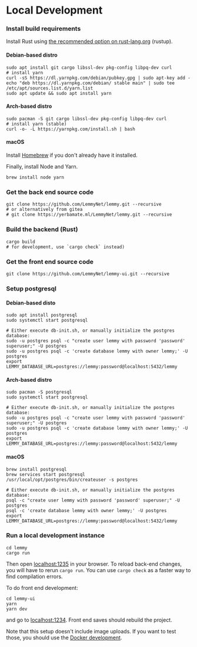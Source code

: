 # Local Development

### Install build requirements
Install Rust using [the recommended option on rust-lang.org](https://www.rust-lang.org/tools/install) (rustup).

#### Debian-based distro
```
sudo apt install git cargo libssl-dev pkg-config libpq-dev curl
# install yarn
curl -sS https://dl.yarnpkg.com/debian/pubkey.gpg | sudo apt-key add -
echo "deb https://dl.yarnpkg.com/debian/ stable main" | sudo tee /etc/apt/sources.list.d/yarn.list
sudo apt update && sudo apt install yarn
```

#### Arch-based distro
```
sudo pacman -S git cargo libssl-dev pkg-config libpq-dev curl
# install yarn (stable)
curl -o- -L https://yarnpkg.com/install.sh | bash
```

#### macOS
Install [Homebrew](https://brew.sh/) if you don't already have it installed.

Finally, install Node and Yarn.

```
brew install node yarn
```

### Get the back end source code
```
git clone https://github.com/LemmyNet/lemmy.git --recursive
# or alternatively from gitea
# git clone https://yerbamate.ml/LemmyNet/lemmy.git --recursive
```

### Build the backend (Rust)
```
cargo build
# for development, use `cargo check` instead)
```

### Get the front end source code
```
git clone https://github.com/LemmyNet/lemmy-ui.git --recursive
```

### Setup postgresql
#### Debian-based disto
```
sudo apt install postgresql
sudo systemctl start postgresql

# Either execute db-init.sh, or manually initialize the postgres database:
sudo -u postgres psql -c "create user lemmy with password 'password' superuser;" -U postgres
sudo -u postgres psql -c 'create database lemmy with owner lemmy;' -U postgres
export LEMMY_DATABASE_URL=postgres://lemmy:password@localhost:5432/lemmy
```

#### Arch-based distro
```
sudo pacman -S postgresql
sudo systemctl start postgresql

# Either execute db-init.sh, or manually initialize the postgres database:
sudo -u postgres psql -c "create user lemmy with password 'password' superuser;" -U postgres
sudo -u postgres psql -c 'create database lemmy with owner lemmy;' -U postgres
export LEMMY_DATABASE_URL=postgres://lemmy:password@localhost:5432/lemmy
```

#### macOS
```
brew install postgresql
brew services start postgresql
/usr/local/opt/postgres/bin/createuser -s postgres

# Either execute db-init.sh, or manually initialize the postgres database:
psql -c "create user lemmy with password 'password' superuser;" -U postgres
psql -c 'create database lemmy with owner lemmy;' -U postgres
export LEMMY_DATABASE_URL=postgres://lemmy:password@localhost:5432/lemmy
```

### Run a local development instance
```
cd lemmy
cargo run
```

Then open [localhost:1235](http://localhost:1235) in your browser. To reload back-end changes, you will have to rerun `cargo run`. You can use `cargo check` as a faster way to find compilation errors.

To do front end development:

```
cd lemmy-ui
yarn
yarn dev
```

and go to [localhost:1234](http://localhost:1234). Front end saves should rebuild the project.

Note that this setup doesn't include image uploads. If you want to test those, you should use the
[Docker development](docker_development.md).
